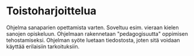 Toistoharjoittelua
==================

Ohjelma sanaparien opettamista varten. Soveltuu esim. vieraan kielen sanojen opiskeluun. Ohjelmaan rakennetaan "pedagogisuutta" oppimisen tehostamiseksi. Ohjelman syöte luetaan tiedostosta, joten sitä voidaan käyttää erilaisiin tarkoituksiin. 
